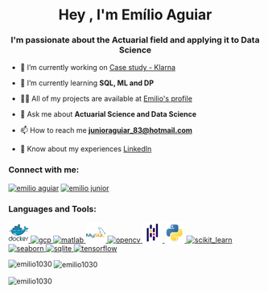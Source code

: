 <h1 align="center">Hey , I'm Emílio Aguiar</h1>
<h3 align="center">I'm passionate about the Actuarial field and applying it to Data Science</h3>

- 🔭 I’m currently working on [Case study - Klarna](https://github.com/Emilio1030/klarna)

- 🌱 I’m currently learning **SQL, ML and DP**

- 👨‍💻 All of my projects are available at [Emilio's profile](https://www.notion.so/Emilio-Aguiar-Data-Science-b58651082e564b26a09b8897f2bcd02f)

- 💬 Ask me about **Actuarial Science and Data Science**

- 📫 How to reach me **junioraguiar_83@hotmail.com**

- 📄 Know about my experiences [LinkedIn](https://www.linkedin.com/in/emilioaguiar/)

<h3 align="left">Connect with me:</h3>
<p align="left">
<a href="https://linkedin.com/in/emilio aguiar" target="blank"><img align="center" src="https://raw.githubusercontent.com/rahuldkjain/github-profile-readme-generator/master/src/images/icons/Social/linked-in-alt.svg" alt="emilio aguiar" height="30" width="40" /></a>
<a href="https://kaggle.com/emilio junior" target="blank"><img align="center" src="https://raw.githubusercontent.com/rahuldkjain/github-profile-readme-generator/master/src/images/icons/Social/kaggle.svg" alt="emilio junior" height="30" width="40" /></a>
</p>

<h3 align="left">Languages and Tools:</h3>
<p align="left"> <a href="https://www.docker.com/" target="_blank" rel="noreferrer"> <img src="https://raw.githubusercontent.com/devicons/devicon/master/icons/docker/docker-original-wordmark.svg" alt="docker" width="40" height="40"/> </a> <a href="https://cloud.google.com" target="_blank" rel="noreferrer"> <img src="https://www.vectorlogo.zone/logos/google_cloud/google_cloud-icon.svg" alt="gcp" width="40" height="40"/> </a> <a href="https://www.mathworks.com/" target="_blank" rel="noreferrer"> <img src="https://upload.wikimedia.org/wikipedia/commons/2/21/Matlab_Logo.png" alt="matlab" width="40" height="40"/> </a> <a href="https://www.mysql.com/" target="_blank" rel="noreferrer"> <img src="https://raw.githubusercontent.com/devicons/devicon/master/icons/mysql/mysql-original-wordmark.svg" alt="mysql" width="40" height="40"/> </a> <a href="https://opencv.org/" target="_blank" rel="noreferrer"> <img src="https://www.vectorlogo.zone/logos/opencv/opencv-icon.svg" alt="opencv" width="40" height="40"/> </a> <a href="https://pandas.pydata.org/" target="_blank" rel="noreferrer"> <img src="https://raw.githubusercontent.com/devicons/devicon/2ae2a900d2f041da66e950e4d48052658d850630/icons/pandas/pandas-original.svg" alt="pandas" width="40" height="40"/> </a> <a href="https://www.python.org" target="_blank" rel="noreferrer"> <img src="https://raw.githubusercontent.com/devicons/devicon/master/icons/python/python-original.svg" alt="python" width="40" height="40"/> </a> <a href="https://scikit-learn.org/" target="_blank" rel="noreferrer"> <img src="https://upload.wikimedia.org/wikipedia/commons/0/05/Scikit_learn_logo_small.svg" alt="scikit_learn" width="40" height="40"/> </a> <a href="https://seaborn.pydata.org/" target="_blank" rel="noreferrer"> <img src="https://seaborn.pydata.org/_images/logo-mark-lightbg.svg" alt="seaborn" width="40" height="40"/> </a> <a href="https://www.sqlite.org/" target="_blank" rel="noreferrer"> <img src="https://www.vectorlogo.zone/logos/sqlite/sqlite-icon.svg" alt="sqlite" width="40" height="40"/> </a> <a href="https://www.tensorflow.org" target="_blank" rel="noreferrer"> <img src="https://www.vectorlogo.zone/logos/tensorflow/tensorflow-icon.svg" alt="tensorflow" width="40" height="40"/> </a> </p>

<p><img align="left" src="https://github-readme-stats.vercel.app/api/top-langs?username=emilio1030&show_icons=true&locale=en&layout=compact" alt="emilio1030" /></p>

<p>&nbsp;<img align="center" src="https://github-readme-stats.vercel.app/api?username=emilio1030&show_icons=true&locale=en" alt="emilio1030" /></p>

<p><img align="center" src="https://github-readme-streak-stats.herokuapp.com/?user=emilio1030&" alt="emilio1030" /></p>
